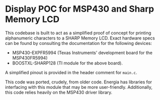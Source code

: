 # Display POC for MSP430 and Sharp Memory LCD
This codebase is built to act as a simplified proof of concept for printing alphanumeric characters to a SHARP Memory LCD. Exact hardware specs can be found by consulting the documentation for the following devices:
- MSP430-EXPFR5994 (Texas Instruments' development board for the MSP430FR5994)
- BOOSTXL-SHARP128 (TI module for the above board).

A simplified pinout is provided in the header comment for `main.c`.

This code was ported, crudely, from older code. Energia has libraries for interfacing with this module that may be more user-friendly. Additionally, this code relies heavily on the MSP430 driver library.
